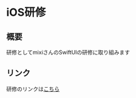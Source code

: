 # iOS研修

## 概要
研修としてmixiさんのSwiftUIの研修に取り組みます

## リンク
研修のリンクは[こちら](https://github.com/mixigroup/ios-swiftui-training)

